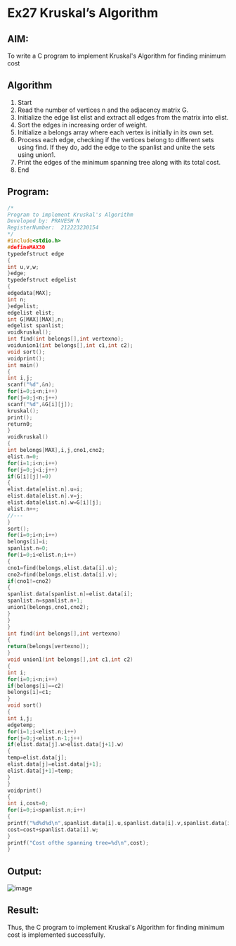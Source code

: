 # Ex27 Kruskal’s Algorithm
## AIM:
To write a C program to implement Kruskal's Algorithm for finding minimum cost

## Algorithm
1. Start
2. Read the number of vertices n and the adjacency matrix G.
3. Initialize the edge list elist and extract all edges from the matrix into elist.
4. Sort the edges in increasing order of weight.
5. Initialize a belongs array where each vertex is initially in its own set.
6. Process each edge, checking if the vertices belong to different sets using find. If they do, add
the edge to the spanlist and unite the sets using union1.
7. Print the edges of the minimum spanning tree along with its total cost.
8. End

## Program:
```c
/*
Program to implement Kruskal's Algorithm
Developed by: PRAVESH N
RegisterNumber:  212223230154
*/
#include<stdio.h>
#defineMAX30
typedefstruct edge
{
int u,v,w;
}edge;
typedefstruct edgelist
{
edgedata[MAX];
int n;
}edgelist;
edgelist elist;
int G[MAX][MAX],n;
edgelist spanlist;
voidkruskal();
int find(int belongs[],int vertexno);
voidunion1(int belongs[],int c1,int c2);
void sort();
voidprint();
int main()
{
int i,j;
scanf("%d",&n);
for(i=0;i<n;i++)
for(j=0;j<n;j++)
scanf("%d",&G[i][j]);
kruskal();
print();
return0;
}
voidkruskal()
{
int belongs[MAX],i,j,cno1,cno2;
elist.n=0;
for(i=1;i<n;i++)
for(j=0;j<i;j++)
if(G[i][j]!=0)
{
elist.data[elist.n].u=i;
elist.data[elist.n].v=j;
elist.data[elist.n].w=G[i][j];
elist.n++;
//---
}
sort();
for(i=0;i<n;i++)
belongs[i]=i;
spanlist.n=0;
for(i=0;i<elist.n;i++)
{
cno1=find(belongs,elist.data[i].u);
cno2=find(belongs,elist.data[i].v);
if(cno1!=cno2)
{
spanlist.data[spanlist.n]=elist.data[i];
spanlist.n=spanlist.n+1;
union1(belongs,cno1,cno2);
}
}
}
int find(int belongs[],int vertexno)
{
return(belongs[vertexno]);
}
void union1(int belongs[],int c1,int c2)
{
int i;
for(i=0;i<n;i++)
if(belongs[i]==c2)
belongs[i]=c1;
}
void sort()
{
int i,j;
edgetemp;
for(i=1;i<elist.n;i++)
for(j=0;j<elist.n-1;j++)
if(elist.data[j].w>elist.data[j+1].w)
{
temp=elist.data[j];
elist.data[j]=elist.data[j+1];
elist.data[j+1]=temp;
}
}
voidprint()
{
int i,cost=0;
for(i=0;i<spanlist.n;i++)
{
printf("%d%d%d\n",spanlist.data[i].u,spanlist.data[i].v,spanlist.data[i].w);
cost=cost+spanlist.data[i].w;
}
printf("Cost ofthe spanning tree=%d\n",cost);
}


```

## Output:


![image](https://github.com/user-attachments/assets/0e85ef16-25a0-4189-b5e7-b297793a7a6b)


## Result:
Thus, the C program to implement Kruskal's Algorithm for finding minimum cost is implemented successfully.
